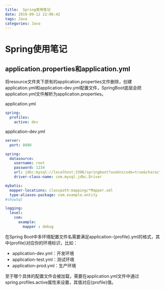 ```yaml
---
title:  Spring使用笔记
date: 2019-09-12 22:06:42
tags: Java
categories: Java
---
```

# Spring使用笔记

## application.properties和application.yml

将resource文件夹下原有的application.properties文件删除，创建application.yml和application-dev.yml配置文件，SpringBoot底层会把application.yml文件解析为application.properties。

application.yml

```yml
spring:
  profiles:
    active: dev
```

application-dev.yml

```yml
server:
  port: 8080

spring:
  datasource:
    username: root
    password: 1234
    url: jdbc:mysql://localhost:3306/springboot?useUnicode=true&characterEncoding=utf-8&useSSL=true&serverTimezone=UTC
    driver-class-name: com.mysql.jdbc.Driver

mybatis:
  mapper-locations: classpath:mapping/*Mapper.xml
  type-aliases-package: com.example.entity
#showSql

logging:
  level:
    com:
      example:
        mapper : debug
```

在Spring Boot中多环境配置文件名需要满足application-{profile}.yml的格式，其中{profile}对应你的环境标识，比如：

* application-dev.yml：开发环境
* application-test.yml：测试环境
* application-prod.yml：生产环境

至于哪个具体的配置文件会被加载，需要在application.yml文件中通过spring.profiles.active属性来设置，其值对应{profile}值。
